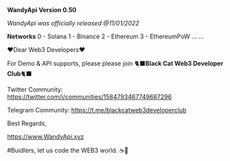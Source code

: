 
**WandyApi Version 0.50**

*WandyApi was officially released @11/01/2022*

**Networks**   0 - Solana   1 - Binance   2 - Ethereum   3 - EthereumPoW  ... ...


:hearts:Dear Web3 Developers:hearts: 

For Demo & API supports, please please join :black_cat:**Black Cat Web3 Developer Club**:black_cat:

Twitter Community: https://twitter.com/i/communities/1584793467749687296

Telegram Community: https://t.me/blackcatweb3developerclub

Best Regards,

https://www.WandyApi.xyz

#Buidlers, let us code the WEB3 world.
:coffee::beers:
